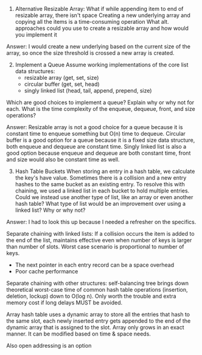 
1. Alternative Resizable Array:
What if while appending item to end of resizable array, there isn't space
Creating a new underlying array and copying all the items is a time-consuming operation
What alt. approaches could you use to create a resizable array and how would you implement it

Answer:
I would create a new underlying based on the current size of the array, so once the size threshold
is crossed a new array is created.

2. Implement a Queue
Assume working implementations of the core list data structures:
    - resizable array (get, set, size)
    - circular buffer (get, set, head)
    - singly linked list (head, tail, append, prepend, size)

Which are good choices to implement a queue? Explain why or why not for each.
What is the time complexity of the enqueue, dequeue, front, and size operations?

Answer:
Resizable array is not a good choice for a queue because it is constant time to enqueue something but O(n) time to dequeue.
Circular buffer is a good option for a queue because it is a fixed size data structure, both enqueue and dequeue are constant time.
Singly linked list is also a good option because enqueue and dequeue are both constant time, front and size would also be constant time as well.


3. Hash Table Buckets
When storing an entry in a hash table, we calculate the key's have value. Sometimes there is a collision
and a new entry hashes to the same bucket as an existing entry. To resolve this with chaining, we used a linked list in each
bucket to hold multiple entries. Could we instead use another type of list, like an array or even another hash table?
What type of list would be an improvement over using a linked list? Why or why not?

Answer:
I had to look this up because I needed a refresher on the specifics.

Separate chaining with linked lists:
If a collision occurs the item is added to the end of the list, maintains effective even when number of keys is larger than number of slots.
Worst case scenario is proportional to number of keys.
- The next pointer in each entry record can be a space overhead
- Poor cache performance

Separate chaining with other structures:
self-balancing tree brings down theoretical worst-case time of common hash table operations (insertion, deletion, lockup)
down to O(log n). Only worth the trouble and extra memory cost if long delays MUST be avoided.

Array hash table uses a dynamic array to store all the entries that hash to the same slot, each newly inserted entry gets
appended to the end of the dynamic array that is assigned to the slot. Array only grows in an exact manner. It can be modified
based on time & space needs.

Also open addressing is an option
